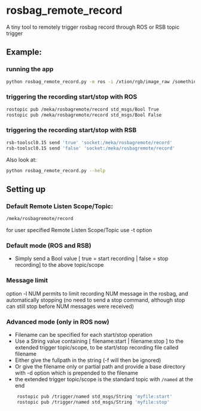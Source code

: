 # rosbag_remote_record

A tiny tool to remotely trigger rosbag record through ROS or RSB topic trigger

## Example:

### running the app
```bash
python rosbag_remote_record.py -m ros -i /xtion/rgb/image_raw /something/else /another/topic -f testfile
```

### triggering the recording start/stop with ROS

```bash
rostopic pub /meka/rosbagremote/record std_msgs/Bool True
rostopic pub /meka/rosbagremote/record std_msgs/Bool False
```

### triggering the recording start/stop with RSB

```bash
rsb-toolscl0.15 send 'true' 'socket:/meka/rosbagremote/record'
rsb-toolscl0.15 send 'false' 'socket:/meka/rosbagremote/record'
```

Also look at:


```bash
python rosbag_remote_record.py --help
```


## Setting up

### Default Remote Listen Scope/Topic:

```bash
/meka/rosbagremote/record
```

for user specified Remote Listen Scope/Topic use -t option

### Default mode (ROS and RSB)

  * Simply send a Bool value [ true = start recording | false = stop recording] to the above topic/scope

### Message limit

option -l NUM permits to limit recording NUM message in the rosbag, and automatically stopping (no need to send a stop command, although stop can still stop before NUM messages were received)

### Advanced mode (only in ROS now)

  * Filename can be specified for each start/stop operation
  * Use a String value containing [ filename:start | filename:stop ] to the extended trigger topic/scope, to be start/stop recording file called filename
  * Either give the fullpath in the string (-f will then be ignored)
  * Or give the filename only or partial path and provide a base directory with -d option which is prepended to the filename
  * the extended trigger topic/scope is the standard topic with ```/named``` at the end

```bash
    rostopic pub /trigger/named std_msgs/String 'myfile:start'
    rostopic pub /trigger/named std_msgs/String 'myfile:stop'
```
